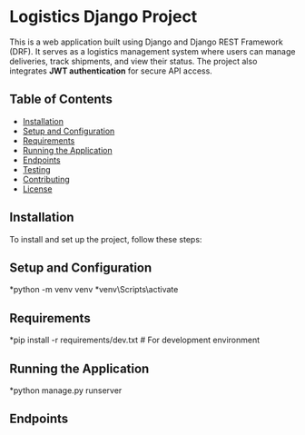 # Logistics Django Project

This is a web application built using Django and Django REST Framework (DRF). It serves as a logistics management system where users can manage deliveries, track shipments, and view their status. The project also integrates **JWT authentication** for secure API access.


## Table of Contents

- [Installation](#installation)
- [Setup and Configuration](#setup-and-configuration)
- [Requirements](#requirements)
- [Running the Application](#running-the-application)
- [Endpoints](#endpoints)
- [Testing](#testing)
- [Contributing](#contributing)
- [License](#license)

## Installation

To install and set up the project, follow these steps:

## Setup and Configuration
<!-- Environment Setup -->
*python -m venv venv
*venv\Scripts\activate

## Requirements
*pip install -r requirements/dev.txt  # For development environment

## Running the Application
<!-- Run Project -->
*python manage.py runserver

## Endpoints